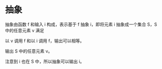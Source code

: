 # 抽象

抽象由函数 f 和输入 i 构成，表示基于 f 抽象 i，即将元素 i 抽象成一个集合 S，S 中的任意元素 v 满足

以 v 调用 f 和以 i 调用 f，输出可以相等。

输出 S 中的任意元素 v。

注意到 i 也在 S 中，所以抽象可以输出 i。
